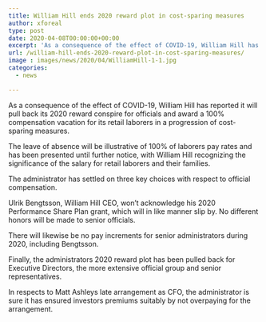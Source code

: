 ```yaml
---
title: William Hill ends 2020 reward plot in cost-sparing measures
author: xforeal 
type: post
date: 2020-04-08T00:00:00+00:00
excerpt: 'As a consequence of the effect of COVID-19, William Hill has declared it will pull back its 2020 reward conspire for officials and award a 100&amp;percnt; pay leave for its retail laborers in a progression of cost-sparing measures '
url: /william-hill-ends-2020-reward-plot-in-cost-sparing-measures/
image : images/news/2020/04/WilliamHill-1-1.jpg
categories:
  - news

---
```

As a consequence of the effect of COVID-19, William Hill has reported it will pull back its 2020 reward conspire for officials and award a 100&percnt; compensation vacation for its retail laborers in a progression of cost-sparing measures. 

The leave of absence will be illustrative of 100&percnt; of laborers pay rates and has been presented until further notice, with William Hill recognizing the significance of the salary for retail laborers and their families. 

The administrator has settled on three key choices with respect to official compensation. 

Ulrik Bengtsson, William Hill CEO, won&#8217;t acknowledge his 2020 Performance Share Plan grant, which will in like manner slip by. No different honors will be made to senior officials. 

There will likewise be no pay increments for senior administrators during 2020, including Bengtsson. 

Finally, the administrators 2020 reward plot has been pulled back for Executive Directors, the more extensive official group and senior representatives. 

In respects to Matt Ashleys late arrangement as CFO, the administrator is sure it has ensured investors premiums suitably by not overpaying for the arrangement.